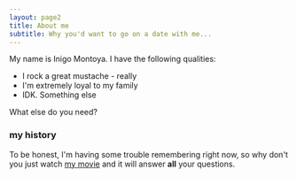 ```yaml
---
layout: page2
title: About me
subtitle: Why you'd want to go on a date with me...
---
```


My name is Inigo Montoya. I have the following qualities:

- I rock a great mustache - really
- I'm extremely loyal to my family
- IDK. Something else

What else do you need?

### my history

To be honest, I'm having some trouble remembering right now, so why don't you just watch [my movie](http://en.wikipedia.org/wiki/The_Princess_Bride_%28film%29) and it will answer **all** your questions.
